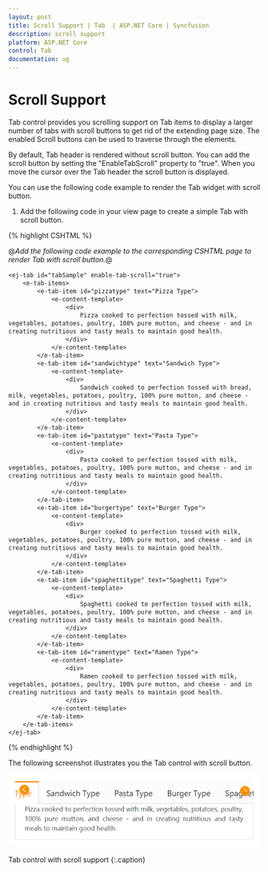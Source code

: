 ```yaml
---
layout: post
title: Scroll Support | Tab  | ASP.NET Core | Syncfusion
description: scroll support
platform: ASP.NET Core
control: Tab 
documentation: ug
---
```


# Scroll Support

Tab control provides you scrolling support on Tab items to display a larger number of tabs with scroll buttons to get rid of the extending page size. The enabled Scroll buttons can be used to traverse through the elements.

By default, Tab header is rendered without scroll button. You can add the scroll button by setting the "EnableTabScroll" property to "true". When you move the cursor over the Tab header the scroll button is displayed.   

You can use the following code example to render the Tab widget with scroll button.

1. Add the following code in your view page to create a simple Tab with scroll button.

{% highlight CSHTML %}

@*Add the following code example to the corresponding CSHTML page to render Tab with scroll button.*@

<div style="width: 500px">

    <ej-tab id="tabSample" enable-tab-scroll="true">
        <e-tab-items>
            <e-tab-item id="pizzatype" text="Pizza Type">
                <e-content-template>
                    <div>
                        Pizza cooked to perfection tossed with milk, vegetables, potatoes, poultry, 100% pure mutton, and cheese - and in creating nutritious and tasty meals to maintain good health.
                    </div>
                </e-content-template>
            </e-tab-item>
            <e-tab-item id="sandwichtype" text="Sandwich Type">
                <e-content-template>
                    <div>
                        Sandwich cooked to perfection tossed with bread, milk, vegetables, potatoes, poultry, 100% pure mutton, and cheese - and in creating nutritious and tasty meals to maintain good health.
                    </div>
                </e-content-template>
            </e-tab-item>
            <e-tab-item id="pastatype" text="Pasta Type">
                <e-content-template>
                    <div>
                        Pasta cooked to perfection tossed with milk, vegetables, potatoes, poultry, 100% pure mutton, and cheese - and in creating nutritious and tasty meals to maintain good health.
                    </div>
                </e-content-template>
            </e-tab-item>
            <e-tab-item id="burgertype" text="Burger Type">
                <e-content-template>
                    <div>
                        Burger cooked to perfection tossed with milk, vegetables, potatoes, poultry, 100% pure mutton, and cheese - and in creating nutritious and tasty meals to maintain good health.
                    </div>
                </e-content-template>
            </e-tab-item>
            <e-tab-item id="spaghettitype" text="Spaghetti Type">
                <e-content-template>
                    <div>
                        Spaghetti cooked to perfection tossed with milk, vegetables, potatoes, poultry, 100% pure mutton, and cheese - and in creating nutritious and tasty meals to maintain good health.
                    </div>
                </e-content-template>
            </e-tab-item>
            <e-tab-item id="ramentype" text="Ramen Type">
                <e-content-template>
                    <div>
                        Ramen cooked to perfection tossed with milk, vegetables, potatoes, poultry, 100% pure mutton, and cheese - and in creating nutritious and tasty meals to maintain good health.
                    </div>
                </e-content-template>
            </e-tab-item>
        </e-tab-items>
    </ej-tab>

</div>

{% endhighlight %}

The following screenshot illustrates you the Tab control with scroll button. 

![](Scroll-Support_images/Scroll-Support_img1.png)

Tab control with scroll support
{:.caption}